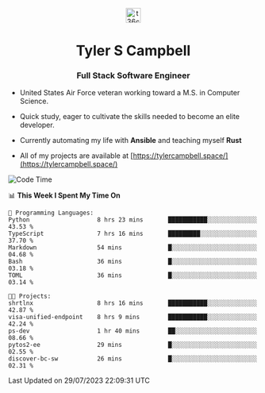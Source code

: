 <p align="center">
<a href="https://www.linkedin.com/in/t36campbell" target="blank"><img align="center" src="https://ik.imagekit.io/t36campbell/Portfolio/linkedin.png.original_m8bbGgPh6.png" alt="t36campbell" height="30" width="30" /></a>
</p>
<h1 align="center">Tyler S Campbell</h1>
<h3 align="center">Full Stack Software Engineer</h3>

* United States Air Force veteran working toward a M.S. in Computer Science.

* Quick study, eager to cultivate the skills needed to become an elite developer.

* Currently automating my life with **Ansible** and teaching myself **Rust**

* All of my projects are available at [https://tylercampbell.space/](https://tylercampbell.space/)

<!--START_SECTION:waka-->
![Code Time](http://img.shields.io/badge/Code%20Time-2%2C658%20hrs%2030%20mins-blue)

📊 **This Week I Spent My Time On** 

```text
💬 Programming Languages: 
Python                   8 hrs 23 mins       ███████████░░░░░░░░░░░░░░   43.53 % 
TypeScript               7 hrs 16 mins       █████████░░░░░░░░░░░░░░░░   37.70 % 
Markdown                 54 mins             █░░░░░░░░░░░░░░░░░░░░░░░░   04.68 % 
Bash                     36 mins             █░░░░░░░░░░░░░░░░░░░░░░░░   03.18 % 
TOML                     36 mins             █░░░░░░░░░░░░░░░░░░░░░░░░   03.14 % 

🐱‍💻 Projects: 
shrtlnx                  8 hrs 16 mins       ███████████░░░░░░░░░░░░░░   42.87 % 
visa-unified-endpoint    8 hrs 9 mins        ███████████░░░░░░░░░░░░░░   42.24 % 
ps-dev                   1 hr 40 mins        ██░░░░░░░░░░░░░░░░░░░░░░░   08.66 % 
pytos2-ee                29 mins             █░░░░░░░░░░░░░░░░░░░░░░░░   02.55 % 
discover-bc-sw           26 mins             █░░░░░░░░░░░░░░░░░░░░░░░░   02.31 % 
```


 Last Updated on 29/07/2023 22:09:31 UTC
<!--END_SECTION:waka-->
